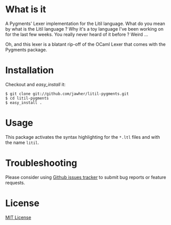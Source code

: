 What is it
==========

A Pygments' Lexer implementation for the Litil language. What do you mean by what is the Litil language ? Why it's a toy language I've been working on for the last few weeks. You really never heard of it before ? Weird ...

Oh, and this lexer is a blatant rip-off of the OCaml Lexer that comes with the Pygments package.

# Installation

Checkout and *easy_install* it:

    $ git clone git://github.com/jawher/litil-pygments.git
    $ cd litil-pygments
    $ easy_install .

# Usage

This package activates the syntax highlighting for the `*.ltl` files and with the name `litil`.


# Troubleshooting

Please consider using [Github issues tracker](http://github.com/jawher/litil-pygments/issues) to submit bug reports or feature requests.


# License

[MIT License](http://www.opensource.org/licenses/mit-license.php)
